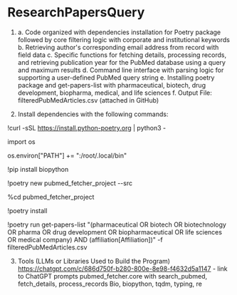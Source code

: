 # ResearchPapersQuery

1.
   a. Code organized with dependencies installation for Poetry package followed by core filtering logic with corporate and institutional keywords
   b. Retrieving author's corresponding email address from record with field data
   c. Specific functions for fetching details, processing records, and retrieving publication year for the PubMed database using a query and maximum results
   d. Command line interface with parsing logic for supporting a user-defined PubMed query string
   e. Installing poetry package and get-papers-list with pharmaceutical, biotech, drug development, biopharma, medical, and life sciences
   f. Output File: filteredPubMedArticles.csv (attached in GitHub)

2. Install dependencies with the following commands:

!curl -sSL https://install.python-poetry.org | python3 -

import os

os.environ["PATH"] += ":/root/.local/bin" 

!pip install biopython

!poetry new pubmed_fetcher_project --src

%cd pubmed_fetcher_project

!poetry install

!poetry run get-papers-list "(pharmaceutical OR biotech OR biotechnology OR pharma OR drug development OR biopharmaceutical OR life sciences OR medical company) AND (affiliation[Affiliation])" -f filteredPubMedArticles.csv

3. Tools (LLMs or Libraries Used to Build the Program)
   https://chatgpt.com/c/686d750f-b280-800e-8e98-f4632d5a1147 - link to ChatGPT prompts
   pubmed_fetcher.core with search_pubmed, fetch_details, process_records
   Bio, biopython, tqdm, typing, re
